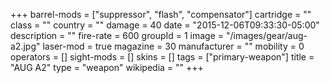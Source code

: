 +++
barrel-mods = ["suppressor", "flash", "compensator"]
cartridge = ""
class = ""
country = ""
damage = 40
date = "2015-12-06T09:33:30-05:00"
description = ""
fire-rate = 600
groupId = 1
image = "/images/gear/aug-a2.jpg"
laser-mod = true
magazine = 30
manufacturer = ""
mobility = 0
operators = []
sight-mods = []
skins = []
tags = ["primary-weapon"]
title = "AUG A2"
type = "weapon"
wikipedia = ""
+++
